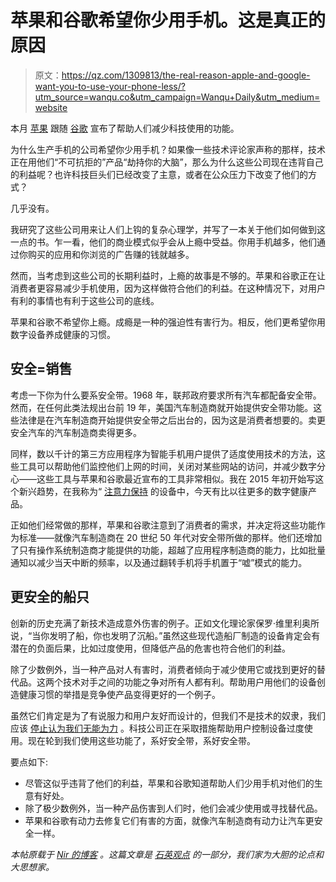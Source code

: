 # 苹果和谷歌希望你少用手机。这是真正的原因

> 原文：<https://qz.com/1309813/the-real-reason-apple-and-google-want-you-to-use-your-phone-less/?utm_source=wanqu.co&utm_campaign=Wanqu+Daily&utm_medium=website>

本月 [苹果](https://www.newscientist.com/article/mg23831813-000-apples-new-app-is-designed-to-help-you-use-their-tech-less/) 跟随 [谷歌](https://techcrunch.com/2018/05/08/android-rolls-out-a-suite-of-time-management-controls-to-promote-more-healthy-app-usage/) 宣布了帮助人们减少科技使用的功能。

为什么生产手机的公司希望你少用手机？如果像一些技术评论家声称的那样，技术正在用他们“不可抗拒的”产品“劫持你的大脑”，那么为什么这些公司现在违背自己的利益呢？也许科技巨头们已经改变了主意，或者在公众压力下改变了他们的方式？

几乎没有。

我研究了这些公司用来让人们上钩的复杂心理学，并写了一本关于他们如何做到这一点的书。乍一看，他们的商业模式似乎会从上瘾中受益。你用手机越多，他们通过你购买的应用和你浏览的广告赚的钱就越多。

然而，当考虑到这些公司的长期利益时，上瘾的故事是不够的。苹果和谷歌正在让消费者更容易减少手机使用，因为这样做符合他们的利益。在这种情况下，对用户有利的事情也有利于这些公司的底线。

苹果和谷歌不希望你上瘾。成瘾是一种的强迫性有害行为。相反，他们更希望你用数字设备养成健康的习惯。

## 安全=销售

考虑一下你为什么要系安全带。1968 年，联邦政府要求所有汽车都配备安全带。然而，在任何此类法规出台前 19 年，美国汽车制造商就开始提供安全带功能。这些法律是在汽车制造商开始提供安全带之后出台的，因为这是消费者想要的。卖更安全汽车的汽车制造商卖得更多。

同样，数以千计的第三方应用程序为智能手机用户提供了适度使用技术的方法，这些工具可以帮助他们监控他们上网的时间，关闭对某些网站的访问，并减少数字分心——这些工具与苹果和谷歌最近宣布的工具非常相似。我在 2015 年初开始写这个新兴趋势，在我称为“ [注意力保持](https://www.nirandfar.com/2015/02/distraction-tech.html) 的设备中，今天有比以往更多的数字健康产品。

正如他们经常做的那样，苹果和谷歌注意到了消费者的需求，并决定将这些功能作为标准——就像汽车制造商在 20 世纪 50 年代对安全带所做的那样。他们还增加了只有操作系统制造商才能提供的功能，超越了应用程序制造商的能力，比如批量通知以减少当天中断的频率，以及通过翻转手机将手机置于“嘘”模式的能力。

## 更安全的船只

创新的历史充满了新技术造成意外伤害的例子。正如文化理论家保罗·维里利奥所说，“当你发明了船，你也发明了沉船。”虽然这些现代造船厂制造的设备肯定会有潜在的负面后果，比如过度使用，但降低产品的危害也符合他们的利益。

除了少数例外，当一种产品对人有害时，消费者倾向于减少使用它或找到更好的替代品。这两个技术对手之间的功能之争对所有人都有利。帮助用户用他们的设备创造健康习惯的举措是竞争使产品变得更好的一个例子。

虽然它们肯定是为了有说服力和用户友好而设计的，但我们不是技术的奴隶，我们应该 [停止认为我们无能为力](https://www.nirandfar.com/2018/04/indistractable-video.html) 。科技公司正在采取措施帮助用户控制设备过度使用。现在轮到我们使用这些功能了，系好安全带，系好安全带。

要点如下:

*   尽管这似乎违背了他们的利益，苹果和谷歌知道帮助人们少用手机对他们的生意有好处。
*   除了极少数例外，当一种产品伤害到人们时，他们会减少使用或寻找替代品。
*   苹果和谷歌有动力去修复它们有害的方面，就像汽车制造商有动力让汽车更安全一样。

*本帖原载于* [*Nir 的博客*](https://www.nirandfar.com/2018/06/google-apple-less-phone-use.html) *。这篇文章是* [*石英观点*](http://www.qz.com/re/ideas) *的一部分，我们家为大胆的论点和大思想家。*
